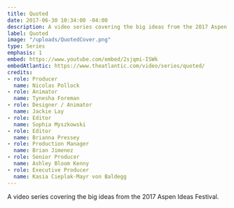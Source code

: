 ```yaml
---
title: Quoted
date: 2017-06-30 10:34:00 -04:00
description: A video series covering the big ideas from the 2017 Aspen Ideas Festival.
label: Quoted
image: "/uploads/QuotedCover.png"
type: Series
emphasis: 1
embed: https://www.youtube.com/embed/2sjqmi-ISWk
embedAtlantic: https://www.theatlantic.com/video/series/quoted/
credits:
- role: Producer
  name: Nicolas Pollock
- role: Animator
  name: Tynesha Foreman
- role: Designer / Animator
  name: Jackie Lay
- role: Editor
  name: Sophia Myszkowski
- role: Editor
  name: Brianna Pressey
- role: Production Manager
  name: Brian Jimenez
- role: Senior Producer
  name: Ashley Bloom Kenny
- role: Executive Producer
  name: Kasia Cieplak-Mayr von Baldegg
---
```


A video series covering the big ideas from the 2017 Aspen Ideas Festival.